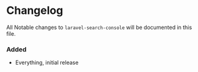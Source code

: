 # Changelog

All Notable changes to `laravel-search-console` will be documented in this file.


### Added
- Everything, initial release
